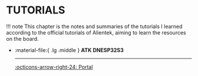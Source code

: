# TUTORIALS

!!! note
    This chapter is the notes and summaries of the tutorials I learned according to the official tutorials of Alientek, aiming to learn the resources on the board.

<div class="grid cards" markdown>

-   :material-file:{ .lg .middle } __ATK DNESP32S3__

    ---

    [:octicons-arrow-right-24: <a href="http://www.openedv.com/docs/boards/esp32/ATK-DNESP32S3.html" target="_blank"> Portal </a>](#)

</div>